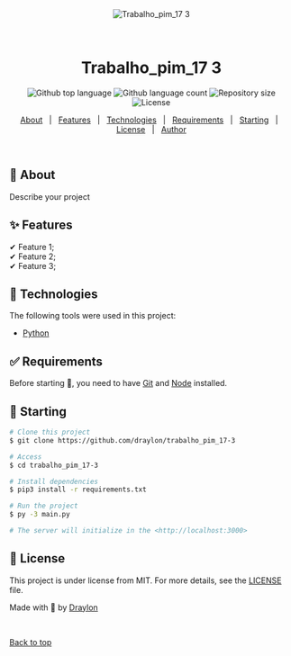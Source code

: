 <div align="center" id="top"> 
  <img src="./.github/app.gif" alt="Trabalho_pim_17 3" />

  &#xa0;

  <!-- <a href="https://trabalho_pim_173.netlify.app">Demo</a> -->
</div>

<h1 align="center">Trabalho_pim_17 3</h1>

<p align="center">
  <img alt="Github top language" src="https://img.shields.io/github/languages/top/draylon/trabalho_pim_17-3?color=56BEB8">

  <img alt="Github language count" src="https://img.shields.io/github/languages/count/draylon/trabalho_pim_17-3?color=56BEB8">

  <img alt="Repository size" src="https://img.shields.io/github/repo-size/draylon/trabalho_pim_17-3?color=56BEB8">

  <img alt="License" src="https://img.shields.io/github/license/draylon/trabalho_pim_17-3?color=56BEB8">

  <!-- <img alt="Github issues" src="https://img.shields.io/github/issues/draylon/trabalho_pim_17-3?color=56BEB8" /> -->

  <!-- <img alt="Github forks" src="https://img.shields.io/github/forks/draylon/trabalho_pim_17-3?color=56BEB8" /> -->

  <!-- <img alt="Github stars" src="https://img.shields.io/github/stars/draylon/trabalho_pim_17-3?color=56BEB8" /> -->
</p>

<!-- Status -->

<!-- <h4 align="center"> 
	🚧  Trabalho_pim_17 3 🚀 Under construction...  🚧
</h4> 

<hr> -->

<p align="center">
  <a href="#dart-about">About</a> &#xa0; | &#xa0; 
  <a href="#sparkles-features">Features</a> &#xa0; | &#xa0;
  <a href="#rocket-technologies">Technologies</a> &#xa0; | &#xa0;
  <a href="#white_check_mark-requirements">Requirements</a> &#xa0; | &#xa0;
  <a href="#checkered_flag-starting">Starting</a> &#xa0; | &#xa0;
  <a href="#memo-license">License</a> &#xa0; | &#xa0;
  <a href="https://github.com/draylon" target="_blank">Author</a>
</p>

<br>

## 🎯 About ##

Describe your project

## ✨ Features ##

✔ Feature 1;\
✔ Feature 2;\
✔ Feature 3;

## :rocket: Technologies ##

The following tools were used in this project:

- [Python](https://www.python.org/)

## ✅ Requirements ##

Before starting :checkered_flag:, you need to have [Git](https://git-scm.com) and [Node](https://nodejs.org/en/) installed.

## :checkered_flag: Starting ##

```bash
# Clone this project
$ git clone https://github.com/draylon/trabalho_pim_17-3

# Access
$ cd trabalho_pim_17-3

# Install dependencies
$ pip3 install -r requirements.txt

# Run the project
$ py -3 main.py

# The server will initialize in the <http://localhost:3000>
```

## 📝 License ##

This project is under license from MIT. For more details, see the [LICENSE](LICENSE.md) file.


Made with 💙 by <a href="https://github.com/draylon" target="_blank">Draylon</a>

&#xa0;

<a href="#top">Back to top</a>

